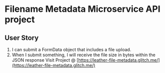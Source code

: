 # Filename Metadata Microservice API project

## User Story

1. I can submit a FormData object that includes a file upload.
2. When I submit something, I will receive the file size in bytes within the JSON response
Visit Project @ [https://leather-file-metadata.glitch.me/](https://leather-file-metadata.glitch.me/)

           
